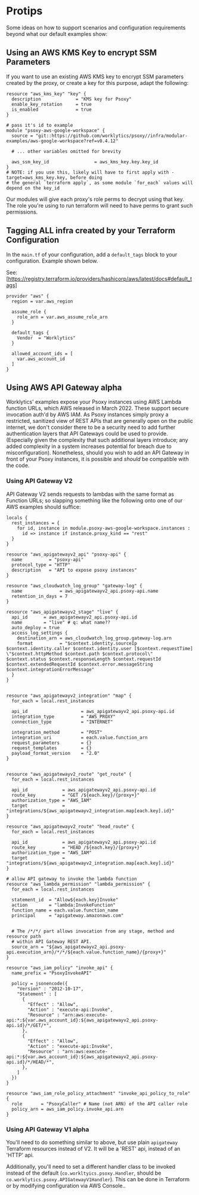 # Protips

Some ideas on how to support scenarios and configuration requirements beyond what our default
examples show:


## Using an AWS KMS Key to encrypt SSM Parameters

If you want to use an existing AWS KMS key to encrypt SSM parameters created by the proxy, or create
a key for this purpose, adapt the following:

```hcl
resource "aws_kms_key" "key" {
  description             = "KMS key for Psoxy"
  enable_key_rotation     = true
  is_enabled              = true
}

# pass it's id to example
module "psoxy-aws-google-workspace" {
  source = "git::https://github.com/worklytics/psoxy//infra/modular-examples/aws-google-workspace?ref=v0.4.12"

  # ... other variables omitted for brevity

  aws_ssm_key_id                 = aws_kms_key.key.key_id
}
# NOTE: if you use this, likely will have to first apply with -target=aws_kms_key.key, before doing
# the general `terraform apply`, as some module `for_each` values will depend on the key_id
```

Our modules will give each proxy's role perms to decrypt using that key.  The role you're using to
run terraform will need to have perms to grant such permissions.

## Tagging ALL infra created by your Terraform Configuration

In the `main.tf` of your configuration, add a `default_tags` block to your configuration. Example
shown below.

See: [https://registry.terraform.io/providers/hashicorp/aws/latest/docs#default_tags]

```hcl
provider "aws" {
  region = var.aws_region

  assume_role {
    role_arn = var.aws_assume_role_arn
  }

  default_tags {
    Vendor  = "Worklytics"
  }

  allowed_account_ids = [
    var.aws_account_id
  ]
}
```

## Using AWS API Gateway **alpha**

Worklytics' examples expose your Psoxy instances using AWS Lambda function URLs, which AWS released
in March 2022. These support secure invocation auth'd by AWS IAM. As Psoxy instances simply proxy
a restricted, sanitized view of REST APIs that are generally open on the public internet, we don't
consider there to be a security need to add further authentication layers that API Gateways could
be used to provide. (Especially given the complexity that such additional layers introduce; any
added complexity in a system increases potential for breach due to misconfiguration). Nonetheless,
should you wish to add an API Gateway in front of your Psoxy instances, it is possible and *should*
be compatible with the code.

### Using API Gateway V2
API Gateway V2 sends requests to lambdas with the same format as Function URLs; so slapping something
like the following onto one of our AWS examples should suffice:

```hcl
locals {
  rest_instances = {
    for id, instance in module.psoxy-aws-google-workspace.instances :
      id => instance if instance.proxy_kind == "rest"
  }
}

resource "aws_apigatewayv2_api" "psoxy-api" {
  name          = "psoxy-api"
  protocol_type = "HTTP"
  description   = "API to expose psoxy instances"
}

resource "aws_cloudwatch_log_group" "gateway-log" {
  name              = aws_apigatewayv2_api.psoxy-api.name
  retention_in_days = 7
}

resource "aws_apigatewayv2_stage" "live" {
  api_id      = aws_apigatewayv2_api.psoxy-api.id
  name        = "live" # q: what name??
  auto_deploy = true
  access_log_settings {
    destination_arn = aws_cloudwatch_log_group.gateway-log.arn
    format          = "$context.identity.sourceIp $context.identity.caller $context.identity.user [$context.requestTime] \"$context.httpMethod $context.path $context.protocol\" $context.status $context.responseLength $context.requestId $context.extendedRequestId $context.error.messageString $context.integrationErrorMessage"
  }
}


resource "aws_apigatewayv2_integration" "map" {
  for_each = local.rest_instances

  api_id                    = aws_apigatewayv2_api.psoxy-api.id
  integration_type          = "AWS_PROXY"
  connection_type           = "INTERNET"

  integration_method        = "POST"
  integration_uri           = each.value.function_arn
  request_parameters        = {}
  request_templates         = {}
  payload_format_version    = "2.0"
}


resource "aws_apigatewayv2_route" "get_route" {
  for_each = local.rest_instances

  api_id             = aws_apigatewayv2_api.psoxy-api.id
  route_key          = "GET /${each.key}/{proxy+}"
  authorization_type = "AWS_IAM"
  target             = "integrations/${aws_apigatewayv2_integration.map[each.key].id}"
}

resource "aws_apigatewayv2_route" "head_route" {
  for_each = local.rest_instances

  api_id             = aws_apigatewayv2_api.psoxy-api.id
  route_key          = "HEAD /${each.key}/{proxy+}"
  authorization_type = "AWS_IAM"
  target             = "integrations/${aws_apigatewayv2_integration.map[each.key].id}"
}

# allow API gateway to invoke the lambda function
resource "aws_lambda_permission" "lambda_permission" {
  for_each = local.rest_instances

  statement_id  = "Allow${each.key}Invoke"
  action        = "lambda:InvokeFunction"
  function_name = each.value.function_name
  principal     = "apigateway.amazonaws.com"


  # The /*/*/ part allows invocation from any stage, method and resource path
  # within API Gateway REST API.
  source_arn = "${aws_apigatewayv2_api.psoxy-api.execution_arn}/*/*/${each.value.function_name}/{proxy+}"
}

resource "aws_iam_policy" "invoke_api" {
  name_prefix = "PsoxyInvokeAPI"

  policy = jsonencode({
    "Version" : "2012-10-17",
    "Statement" : [
      {
        "Effect" : "Allow",
        "Action" : "execute-api:Invoke",
        "Resource" : "arn:aws:execute-api:*:${var.aws_account_id}:${aws_apigatewayv2_api.psoxy-api.id}/*/GET/*",
      },
      {
        "Effect" : "Allow",
        "Action" : "execute-api:Invoke",
        "Resource" : "arn:aws:execute-api:*:${var.aws_account_id}:${aws_apigatewayv2_api.psoxy-api.id}/*/HEAD/*",
      },
    ]
  })
}

resource "aws_iam_role_policy_attachment" "invoke_api_policy_to_role" {
  role       = "PsoxyCaller" # Name (not ARN) of the API caller role
  policy_arn = aws_iam_policy.invoke_api.arn
}

```

### Using API Gateway V1 **alpha**

You'll need to do something similar to above, but use plain `apigateway` Terraform resources instead
of V2. It will be a 'REST' api, instead of an 'HTTP' api.

Additionally, you'll need to set a different handler class to be invoked instead of the default
(`co.workltyics.psoxy.Handler`, should be `co.worklytics.psoxy.APIGatewayV1Handler`). This can be
done in Terraform or by modifying configuration via AWS Console..








